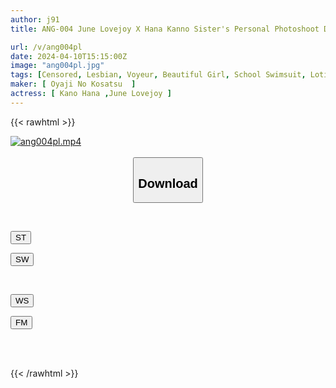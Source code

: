 ```yaml
---
author: j91
title: ANG-004 June Lovejoy X Hana Kanno Sister's Personal Photoshoot Divine Lesbian Competitive Swimsuit A Woman Holds A Camera And Takes Pictures Of Cute Girls In Swimsuits! Lesbian Sex AV Where You Can Enjoy Not Only Close-up Fetish Shots Of Your Father's Hair And Armpits, But Also Humiliating Urination, Close Contact With Lotion, And Lesbian Sex Taken By A Woman Fully Clothed.

url: /v/ang004pl
date: 2024-04-10T15:15:00Z
image: "ang004pl.jpg"
tags: [Censored, Lesbian, Voyeur, Beautiful Girl, School Swimsuit, Lotion, Close Up	]
maker: [ Oyaji No Kosatsu  ]
actress: [ Kano Hana ,June Lovejoy ]
---
```



{{< rawhtml >}}

<div class="video" data-videoid="RqlPg7g4Z9sd8vW">
    <a href="javascript:;">
        <img src="/v/ang004pl/ang004pl.jpg" width="WIDTH" height="HEIGHT" alt="ang004pl.mp4" loading="lazy">
    </a>
</div>

<script type="text/javascript" src="https://j91.asia/asset/on-demand-st.js"></script>

<br>
  <link rel="stylesheet" href="https://j91.asia/asset/bs5.css">
  
  <center>
  <button class="btn btn-primary" type="button" data-bs-toggle="collapse" data-bs-target=".multi-collapse" aria-expanded="false" aria-controls="multiCollapseExample1 multiCollapseExample2"><h2>Download</h2></button></center>
</p>
<div class="row">
  <div class="col">
    <div class="collapse multi-collapse" id="multiCollapseExample1">
      <div class="card card-body">
	      	      <br>
<div class="buttons">  
<p><a href="https://streamtape.to/v/RqlPg7g4Z9sd8vW" target="_blank"><button class="btn-hover color-3"><i class="fa fa-download"></i> ST</button></a></p>
<p><a href="https://asnwish.com/tleew91yfrny" target="_blank"><button class="btn-hover color-2"><i class="fa fa-download"></i> SW</button></a></p></div>
    </div>
  </div>
</div>
  <div class="col">
    <div class="collapse multi-collapse" id="multiCollapseExample2">
      <div class="card card-body">
	      <br>
<div class="buttons">
<p><a href="https://wolfstream.tv/mvj9uf4ny4ij"><button class="btn-hover color-9"><i class="fa fa-download"></i> WS</button></a></p>
<p><a href="javascript:;"><button class="btn-hover color-8"><i class="fa fa-download"></i> FM</button></a></p></div>
<br><br>
      </div>
    </div>
  </div>
</div>

{{< /rawhtml >}}